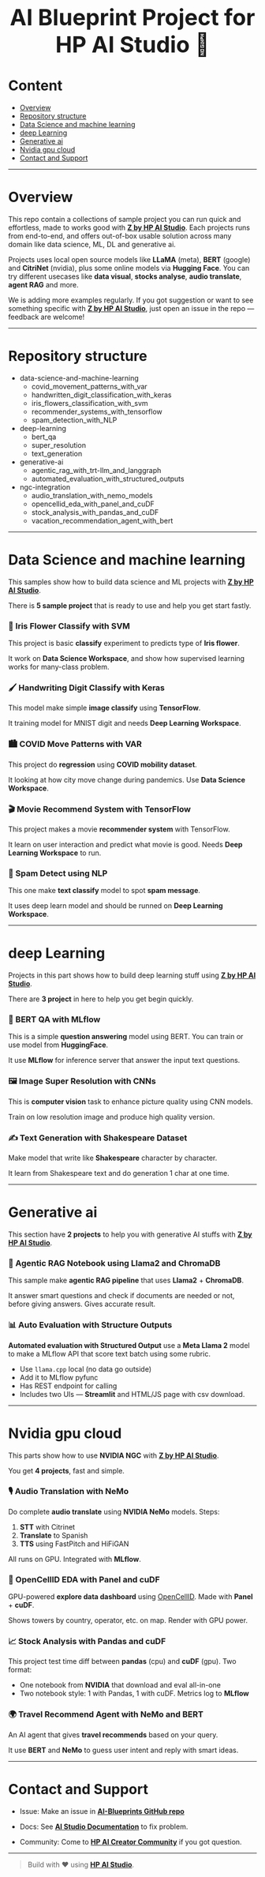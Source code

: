 <h1 style="text-align: center; font-size: 45px;"> AI Blueprint Project for HP AI Studio 🚀 </h1>

# Content  
- [Overview](#overview)
- [Repository structure](#repository-structure)
- [Data Science and machine learning](#data-science-and-machine-learning)
- [deep Learning](#deep-learning)
- [Generative ai](#generative-ai)
- [Nvidia gpu cloud](#nvidia-gpu-cloud)
- [Contact and Support](#contact-and-support)

---

# Overview 

This repo contain a collections of sample project you can run quick and effortless, made to works good with [**Z by HP AI Studio**](https://zdocs.datascience.hp.com/docs/aistudio/overview). Each projects runs from end-to-end, and offers out-of-box usable solution across many domain like data science, ML, DL and generative ai.  

Projects uses local open source models like **LLaMA** (meta), **BERT** (google) and **CitriNet** (nvidia), plus some online models via **Hugging Face**. You can try different usecases like **data visual**, **stocks analyse**, **audio translate**, **agent RAG** and more.  

We is adding more examples regularly. If you got suggestion or want to see something specific with [**Z by HP AI Studio**](https://zdocs.datascience.hp.com/docs/aistudio/overview), just open an issue in the repo — feedback are welcome!

---

# Repository structure 

- data-science-and-machine-learning
  - covid_movement_patterns_with_var
  - handwritten_digit_classification_with_keras
  - iris_flowers_classification_with_svm
  - recommender_systems_with_tensorflow
  - spam_detection_with_NLP
- deep-learning
  - bert_qa
  - super_resolution
  - text_generation
- generative-ai
  - agentic_rag_with_trt-llm_and_langgraph
  - automated_evaluation_with_structured_outputs
- ngc-integration
  - audio_translation_with_nemo_models
  - opencellid_eda_with_panel_and_cuDF
  - stock_analysis_with_pandas_and_cuDF
  - vacation_recommendation_agent_with_bert

---

# Data Science and machine learning

This samples show how to build data science and ML projects with [**Z by HP AI Studio**](https://zdocs.datascience.hp.com/docs/aistudio/overview).

There is **5 sample project** that is ready to use and help you get start fastly.

### 🌸 Iris Flower Classify with SVM

This project is basic **classify** experiment to predicts type of **Iris flower**.  

It work on **Data Science Workspace**, and show how supervised learning works for many-class problem.

### 🖌️ Handwriting Digit Classify with Keras

This model make simple **image classify** using **TensorFlow**.  

It training model for MNIST digit and needs **Deep Learning Workspace**.

### 🏙️ COVID Move Patterns with VAR

This project do **regression** using **COVID mobility dataset**.  

It looking at how city move change during pandemics. Use **Data Science Workspace**.

### 🎬 Movie Recommend System with TensorFlow

This project makes a movie **recommender system** with TensorFlow.  

It learn on user interaction and predict what movie is good. Needs **Deep Learning Workspace** to run.

### 🚫 Spam Detect using NLP

This one make **text classify** model to spot **spam message**.  

It uses deep learn model and should be runned on **Deep Learning Workspace**.

---

# deep Learning

Projects in this part shows how to build deep learning stuff using [**Z by HP AI Studio**](https://zdocs.datascience.hp.com/docs/aistudio/overview).

There are **3 project** in here to help you get begin quickly.

### 🧠 BERT QA with MLflow

This is a simple **question answering** model using BERT. You can train or use model from **HuggingFace**.  

It use **MLflow** for inference server that answer the input text questions.

### 🖼️ Image Super Resolution with CNNs

This is **computer vision** task to enhance picture quality using CNN models.  

Train on low resolution image and produce high quality version.

### ✍️ Text Generation with Shakespeare Dataset

Make model that write like **Shakespeare** character by character.  

It learn from Shakespeare text and do generation 1 char at one time.

---

# Generative ai

This section have **2 projects** to help you with generative AI stuffs with [**Z by HP AI Studio**](https://zdocs.datascience.hp.com/docs/aistudio/overview).

### 🤖 Agentic RAG Notebook using Llama2 and ChromaDB

This sample make **agentic RAG pipeline** that uses **Llama2** + **ChromaDB**.  

It answer smart questions and check if documents are needed or not, before giving answers. Gives accurate result.

### 📊 Auto Evaluation with Structure Outputs

**Automated evaluation with Structured Output** use a **Meta Llama 2** model to make a MLflow API that score text batch using some rubric.

* Use `llama.cpp` local (no data go outside)
* Add it to MLflow pyfunc
* Has REST endpoint for calling
* Includes two UIs — **Streamlit** and HTML/JS page with csv download.

---

# Nvidia gpu cloud

This parts show how to use **NVIDIA NGC** with [**Z by HP AI Studio**](https://zdocs.datascience.hp.com/docs/aistudio/overview).

You get **4 projects**, fast and simple.

### 🎙️ Audio Translation with NeMo

Do complete **audio translate** using **NVIDIA NeMo** models. Steps:

1. **STT** with Citrinet  
2. **Translate** to Spanish  
3. **TTS** using FastPitch and HiFiGAN  

All runs on GPU. Integrated with **MLflow**.

### 📡 OpenCellID EDA with Panel and cuDF

GPU-powered **explore data dashboard** using [OpenCellID](https://www.opencellid.org/). Made with **Panel** + **cuDF**.

Shows towers by country, operator, etc. on map. Render with GPU power.

### 📈 Stock Analysis with Pandas and cuDF  

This project test time diff between **pandas** (cpu) and **cuDF** (gpu). Two format:

- One notebook from **NVIDIA** that download and eval all-in-one  
- Two notebook style: 1 with Pandas, 1 with cuDF. Metrics log to **MLflow**

### 🌍 Travel Recommend Agent with NeMo and BERT

An AI agent that gives **travel recommends** based on your query.  

It use **BERT** and **NeMo** to guess user intent and reply with smart ideas.

---

# Contact and Support  

- Issue: Make an issue in [**AI-Blueprints GitHub repo**](https://github.com/HPInc/AI-Blueprints)

- Docs: See [**AI Studio Documentation**](https://zdocs.datascience.hp.com/docs/aistudio/overview) to fix problem. 

- Community: Come to [**HP AI Creator Community**](https://community.datascience.hp.com/) if you got question.

---

> Build with ❤️ using [**HP AI Studio**](https://www.hp.com/us-en/workstations/ai-studio.html).
